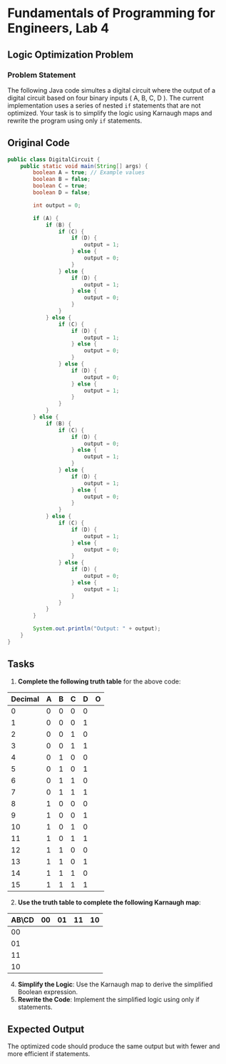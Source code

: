 # Fundamentals of Programming for Engineers, Lab 4

## Logic Optimization Problem

### Problem Statement

The following Java code simultes a digital circuit where the output of a digital circuit 
based on four binary inputs \( A, B, C, D \). The current implementation uses 
a series of nested `if` statements that are not optimized. Your task is to 
simplify the logic using Karnaugh maps and rewrite the program using only `if` 
statements.

## Original Code

```java
public class DigitalCircuit {
    public static void main(String[] args) {
        boolean A = true; // Example values
        boolean B = false;
        boolean C = true;
        boolean D = false;

        int output = 0;

        if (A) {
            if (B) {
                if (C) {
                    if (D) {
                        output = 1;
                    } else {
                        output = 0;
                    }
                } else {
                    if (D) {
                        output = 1;
                    } else {
                        output = 0;
                    }
                }
            } else {
                if (C) {
                    if (D) {
                        output = 1;
                    } else {
                        output = 0;
                    }
                } else {
                    if (D) {
                        output = 0;
                    } else {
                        output = 1;
                    }
                }
            }
        } else {
            if (B) {
                if (C) {
                    if (D) {
                        output = 0;
                    } else {
                        output = 1;
                    }
                } else {
                    if (D) {
                        output = 1;
                    } else {
                        output = 0;
                    }
                }
            } else {
                if (C) {
                    if (D) {
                        output = 1;
                    } else {
                        output = 0;
                    }
                } else {
                    if (D) {
                        output = 0;
                    } else {
                        output = 1;
                    }
                }
            }
        }

        System.out.println("Output: " + output);
    }
}
```

## Tasks

1. **Complete the following truth table** for the above code:

| Decimal | A | B | C | D | O |
| ------- | - | - | - | - | - |
|    0    | 0 | 0 | 0 | 0 |   |
|    1    | 0 | 0 | 0 | 1 |   |
|    2    | 0 | 0 | 1 | 0 |   |
|    3    | 0 | 0 | 1 | 1 |   |
|    4    | 0 | 1 | 0 | 0 |   |
|    5    | 0 | 1 | 0 | 1 |   |
|    6    | 0 | 1 | 1 | 0 |   |
|    7    | 0 | 1 | 1 | 1 |   |
|    8    | 1 | 0 | 0 | 0 |   |
|    9    | 1 | 0 | 0 | 1 |   |
|    10   | 1 | 0 | 1 | 0 |   |
|    11   | 1 | 0 | 1 | 1 |   |
|    12   | 1 | 1 | 0 | 0 |   |
|    13   | 1 | 1 | 0 | 1 |   |
|    14   | 1 | 1 | 1 | 0 |   |
|    15   | 1 | 1 | 1 | 1 |   |

2. **Use the truth table to complete the following Karnaugh map**:

| AB\CD | 00 | 01 | 11 | 10 |
| ----- |  - |  - |  - |  - |
|   00  |    |    |    |    |
|   01  |    |    |    |    |
|   11  |    |    |    |    |
|   10  |    |    |    |    |

4. **Simplify the Logic**: Use the Karnaugh map to derive the simplified 
Boolean expression.
5. **Rewrite the Code**: Implement the simplified logic using only if 
statements.

## Expected Output

The optimized code should produce the same output but with fewer and more 
efficient if statements.

